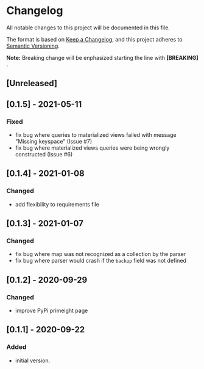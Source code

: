 # Changelog

All notable changes to this project will be documented in this file.

The format is based on [Keep a Changelog](https://keepachangelog.com/en/1.0.0/),
and this project adheres to [Semantic Versioning](https://semver.org/spec/v2.0.0.html).

**Note:** Breaking change will be enphasized starting the line with **[BREAKING]** .

## [Unreleased]

## [0.1.5] - 2021-05-11

### Fixed
- fix bug where queries to materialized views failed with message "Missing keyspace" (Issue #7)
- fix bug where materialized views queries were being wrongly constructed (Issue #6)

## [0.1.4] - 2021-01-08

### Changed
- add flexibility to requirements file

## [0.1.3] - 2021-01-07

### Changed
- fix bug where map was not recognized as a collection by the parser
- fix bug where parser would crash if the `backup` field was not defined

## [0.1.2] - 2020-09-29

### Changed
- improve PyPi primeight page

## [0.1.1] - 2020-09-22

### Added
- initial version.
